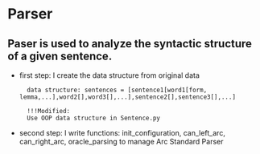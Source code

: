 # Parser
## Paser is used to analyze the syntactic structure of a given sentence.

- first step: I create the data structure from original data

        data structure: sentences = [sentence1[word1[form, lemma,...],word2[],word3[],...],sentence2[],sentence3[],...]

        !!!Modified:
        Use OOP data structure in Sentence.py
- second step: I write functions: init_configuration, can_left_arc, can_right_arc, oracle_parsing
			   to manage Arc Standard Parser